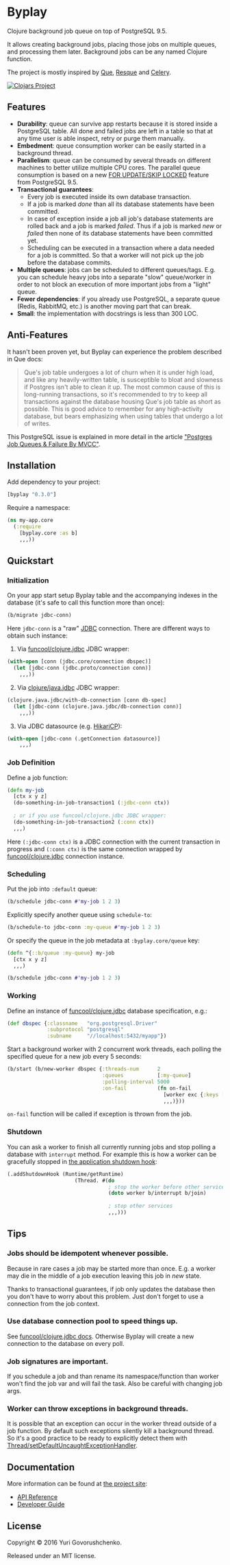 # Byplay

Clojure background job queue on top of PostgreSQL 9.5.

It allows creating background jobs, placing those jobs on multiple queues, and processing them later.
Background jobs can be any named Clojure function.

The project is mostly inspired by [Que](https://github.com/chanks/que),
[Resque](https://github.com/resque/resque/) and [Celery](https://github.com/celery/celery).

[![Clojars Project](https://img.shields.io/clojars/v/byplay.svg)](https://clojars.org/byplay)

## Features
- **Durability**: queue can survive app restarts because it is stored inside a PostgreSQL table.
All done and failed jobs are left in a table
so that at any time user is able inspect, retry or purge them manually.
- **Embedment**: queue consumption worker can be easily started in a background thread.
- **Parallelism**: queue can be consumed by several threads on different machines to better utilize multiple CPU cores.
The parallel queue consumption is based on a new
[FOR UPDATE/SKIP LOCKED](http://blog.2ndquadrant.com/what-is-select-skip-locked-for-in-postgresql-9-5/) feature from PostgreSQL 9.5.
- **Transactional guarantees**:  
    - Every job is executed inside its own database transaction.
    - If a job is marked *done* than all its database statements have been committed.
    - In case of exception inside a job all job's database statements are rolled back 
    and a job is marked *failed*. Thus if a job is marked *new* or *failed* then 
    none of its database statements have been committed yet.
    - Scheduling can be executed in a transaction where a data needed for a job is committed.
    So that a worker will not pick up the job before the database commits.
- **Multiple queues**: jobs can be scheduled to different queues/tags.
E.g. you can schedule heavy jobs into a separate "slow" queue/worker 
in order to not block an execution of more important jobs from a "light" queue.
- **Fewer dependencies**: if you already use PostgreSQL, a separate queue (Redis, RabbitMQ, etc.) is another moving part that can break.
- **Small**: the implementation with docstrings is less than 300 LOC.

## Anti-Features
It hasn't been proven yet, but Byplay can experience the problem described in Que docs:
> Que's job table undergoes a lot of churn when it is under high load, and like any heavily-written table, 
is susceptible to bloat and slowness if Postgres isn't able to clean it up. The most common cause of this is 
long-running transactions, so it's recommended to try to keep all transactions against the database housing 
Que's job table as short as possible. This is good advice to remember for any high-activity database, 
but bears emphasizing when using tables that undergo a lot of writes.

This PostgreSQL issue is explained in more detail in the article 
["Postgres Job Queues & Failure By MVCC"](https://brandur.org/postgres-queues).

## Installation

Add dependency to your project:

```clj
[byplay "0.3.0"]
```

Require a namespace:

```clj
(ns my-app.core
  (:require
    [byplay.core :as b]
    ,,,))
```

## Quickstart

### Initialization

On your app start setup Byplay table and the accompanying indexes in the database (it's safe to call this function more than once):

```clj
(b/migrate jdbc-conn)
```

Here `jdbc-conn` is a "raw" [JDBC](https://en.wikipedia.org/wiki/Java_Database_Connectivity) connection.
There are different ways to obtain such instance:

1) Via [funcool/clojure.jdbc](https://funcool.github.io/clojure.jdbc/latest/#creating-a-connection) JDBC wrapper:

```clj
(with-open [conn (jdbc.core/connection dbspec)]
  (let [jdbc-conn (jdbc.proto/connection conn)]
    ,,,))
```

2) Via [clojure/java.jdbc](http://clojure-doc.org/articles/ecosystem/java_jdbc/home.html#reusing-connections) JDBC wrapper:

```clj
(clojure.java.jdbc/with-db-connection [conn db-spec]
  (let [jdbc-conn (clojure.java.jdbc/db-connection conn)]
    ,,,))
```

3) Via JDBC datasource (e.g. [HikariCP](https://github.com/tomekw/hikari-cp#postgresql-example)):
 
```clj
(with-open [jdbc-conn (.getConnection datasource)]
    ,,,)
```

### Job Definition

Define a job function:

```clj
(defn my-job
  [ctx x y z]
  (do-something-in-job-transaction1 (:jdbc-conn ctx))
  
  ; or if you use funcool/clojure.jdbc JDBC wrapper:
  (do-something-in-job-transaction2 (:conn ctx))
  ,,,)
```

Here `(:jdbc-conn ctx)` is a JDBC connection with the current transaction in progress and
`(:conn ctx)` is the same connection wrapped by [funcool/clojure.jdbc](https://funcool.github.io/clojure.jdbc/latest/#connection-parameters)
connection instance.


### Scheduling

Put the job into `:default` queue:

```clj
(b/schedule jdbc-conn #'my-job 1 2 3)
```

Explicitly specify another queue using `schedule-to`:

```clj
(b/schedule-to jdbc-conn :my-queue #'my-job 1 2 3)
```

Or specify the queue in the job metadata at `:byplay.core/queue` key:

```clj
(defn ^{::b/queue :my-queue} my-job
  [ctx x y z]
  ,,,)

(b/schedule jdbc-conn #'my-job 1 2 3)
```

### Working

Define an instance of [funcool/clojure.jdbc](https://funcool.github.io/clojure.jdbc/latest/#connection-parameters) 
database specification, e.g.:

```clj
(def dbspec {:classname   "org.postgresql.Driver"
             :subprotocol "postgresql"
             :subname     "//localhost:5432/myapp"})
```

Start a background worker with 2 concurrent work threads, each polling the specified queue for a new job every 5 seconds: 

```clj
(b/start (b/new-worker dbspec {:threads-num      2
                               :queues           [:my-queue]
                               :polling-interval 5000
                               :on-fail          (fn on-fail
                                                   [worker exc {:keys [id job args queue state] :as _job}]
                                                   ,,,)}))
```

`on-fail` function will be called if exception is thrown from the job.

### Shutdown

You can ask a worker to finish all currently running jobs and stop polling a database with `interrupt` method.
For example this is how a worker can be gracefully stopped in 
[the application shutdown hook](https://docs.oracle.com/javase/7/docs/api/java/lang/Runtime.html#addShutdownHook\(java.lang.Thread\)):

```clj
(.addShutdownHook (Runtime/getRuntime)
                      (Thread. #(do
                                 ; stop the worker before other services (to not break jobs in progress)
                                 (doto worker b/interrupt b/join)
                                 
                                 ; stop other services
                                 ,,,)))
```

## Tips

### Jobs should be idempotent whenever possible.
Because in rare cases a job may be started more than once.
E.g. a worker may die in the middle of a job execution leaving this job in *new* state.

Thanks to transactional guarantees, if job only updates the database then you don't have to worry about this problem.
Just don't forget to use a connection from the job context. 

### Use database connection pool to speed things up.
See [funcool/clojure.jdbc docs](https://funcool.github.io/clojure.jdbc/latest/#connection-pool).
Otherwise Byplay will create a new connection to the database on every poll.
 
### Job signatures are important.
If you schedule a job and than rename its namespace/function than worker won't find the job var and will fail the task.
Also be careful with changing job args.

### Worker can throw exceptions in background threads.
It is possible that an exception can occur in the worker thread outside of a job function.
By default such exceptions silently kill a background thread. So it's a good practice to be ready to explicitly detect them with
[Thread/setDefaultUncaughtExceptionHandler](https://stuartsierra.com/2015/05/27/clojure-uncaught-exceptions).

## Documentation

More information can be found at [the project site](http://metametadata.github.io/byplay/):

* [API Reference](http://metametadata.github.io/byplay/api/)
* [Developer Guide](http://metametadata.github.io/byplay/dev-guide/)

## License
Copyright © 2016 Yuri Govorushchenko.

Released under an MIT license.